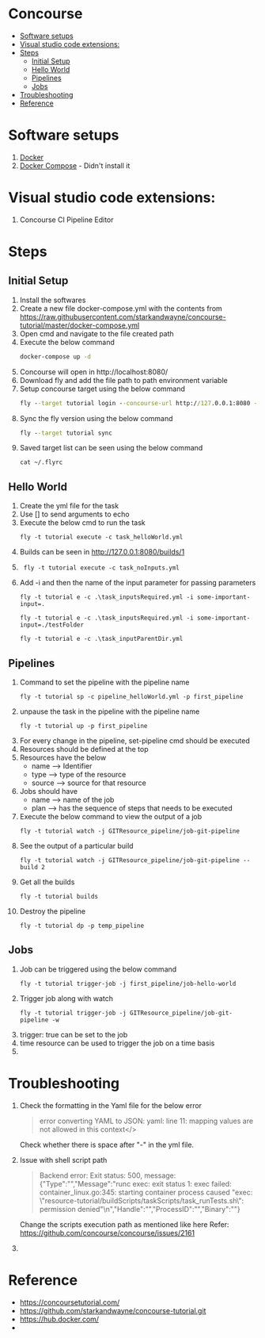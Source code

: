 <h1> Concourse </h1>

- [Software setups](#software-setups)
- [Visual studio code extensions:](#visual-studio-code-extensions)
- [Steps](#steps)
  - [Initial Setup](#initial-setup)
  - [Hello World](#hello-world)
  - [Pipelines](#pipelines)
  - [Jobs](#jobs)
- [Troubleshooting](#troubleshooting)
- [Reference](#reference)

# Software setups
1. [Docker](https://www.docker.com/community-edition)
2. [Docker Compose](https://docs.docker.com/compose/install/#install-compose) - Didn't install it

# Visual studio code extensions:
1. Concourse CI Pipeline Editor
   
# Steps
## Initial Setup
1. Install the softwares
2. Create a new file  docker-compose.yml with the contents from https://raw.githubusercontent.com/starkandwayne/concourse-tutorial/master/docker-compose.yml
3. Open cmd and navigate to the file created path
4. Execute the below command
    ```cmd
    docker-compose up -d
5. Concourse will open in http://localhost:8080/
6. Download fly and add the file path to path environment variable
7. Setup concourse target using the below command
   ```cmd
   fly --target tutorial login --concourse-url http://127.0.0.1:8080 -u admin -p admin
8. Sync the fly version using the below command
    ```cmd
    fly --target tutorial sync
9. Saved target list can be seen using the below command
    ```
    cat ~/.flyrc
    ```
    
## Hello World
1. Create the yml file for the task
2. Use [] to send arguments to echo
3. Execute the below cmd to run the task
    ```
    fly -t tutorial execute -c task_helloWorld.yml
4. Builds can be seen in http://127.0.0.1:8080/builds/1
5. ``` 
    fly -t tutorial execute -c task_noInputs.yml 
6. Add -i and then the name of the input parameter for passing parameters
    ```
    fly -t tutorial e -c .\task_inputsRequired.yml -i some-important-input=.

    fly -t tutorial e -c .\task_inputsRequired.yml -i some-important-input=./testFolder

    fly -t tutorial e -c .\task_inputParentDir.yml
    ```
## Pipelines
1. Command to set the pipeline with the pipeline name
    ```
    fly -t tutorial sp -c pipeline_helloWorld.yml -p first_pipeline
2. unpause the task in the pipeline with the pipeline name
    ```
    fly -t tutorial up -p first_pipeline
3. For every change in the pipeline, set-pipeline cmd should be executed
4. Resources should be defined at the top
5. Resources have the below
    * name --> Identifier
    * type --> type of the resource
    * source --> source for that resource
6. Jobs should have
    * name --> name of the job
    * plan --> has the sequence of steps that needs to be executed
7. Execute the below command to view the output of a job
    ```
    fly -t tutorial watch -j GITResource_pipeline/job-git-pipeline
8. See the output of a particular build
    ```
    fly -t tutorial watch -j GITResource_pipeline/job-git-pipeline --build 2
9. Get all the builds
    ```
    fly -t tutorial builds
10. Destroy the pipeline
    ```
    fly -t tutorial dp -p temp_pipeline
    ```

## Jobs
1. Job can be triggered using the below command
    ```
    fly -t tutorial trigger-job -j first_pipeline/job-hello-world
2. Trigger job along with watch
    ```
    fly -t tutorial trigger-job -j GITResource_pipeline/job-git-pipeline -w
3. trigger: true can be set to the job
4. time resource can be used to trigger the job on a time basis
5. 


# Troubleshooting
1. Check the formatting in the Yaml file for the below error
    >error converting YAML to JSON: yaml: line 11: mapping values are not allowed in this context</>
    
    Check whether there is space after "-" in the yml file. 
2. Issue with shell script path
    >Backend error: Exit status: 500, message: {"Type":"","Message":"runc exec: exit status 1: exec failed: container_linux.go:345: starting container process caused \"exec: \\\"resource-tutorial/buildScripts/taskScripts/task_runTests.sh\\\": permission denied\"\n","Handle":"","ProcessID":"","Binary":""} 

    Change the scripts execution path as mentioned like here 
    Refer: https://github.com/concourse/concourse/issues/2161
3. 



# Reference 
* https://concoursetutorial.com/
* https://github.com/starkandwayne/concourse-tutorial.git
* https://hub.docker.com/
* 